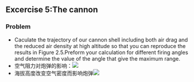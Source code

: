 ## Excercise 5:The cannon
### Problem
- Caculate the trajectory of our cannon shell including both air drag and the reduced air density at high altitude so that you can reproduce the results in Figure 2.5.Preform your calculation for different firing angles and determine the value of the angle that give the maximum range.
- 空气阻力对炮弹的影响：![](http://latex.codecogs.com/gif.latex?F_{drag}=-B_2v^2)
- 海拔高度改变空气密度而影响炮弹![](http://latex.codecogs.com/gif.latex?F_{drag}^*=\frac{\rho&space;}{\rho&space;_0}F_{drag}(y=0)=(1-\frac{ay}{T_0})F_{drag}(y=0))
